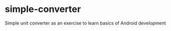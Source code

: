simple-converter
================

Simple unit converter as an exercise to learn basics of Android development
